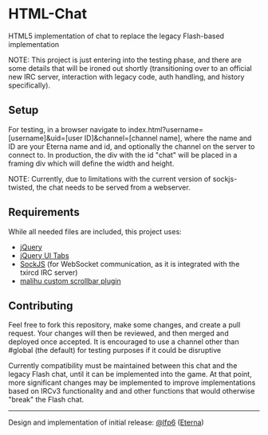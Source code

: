 # HTML-Chat
HTML5 implementation of chat to replace the legacy Flash-based implementation

NOTE: This project is just entering into the testing phase, and there are some details that will be ironed out shortly (transitioning over to an official new IRC server, interaction with legacy code, auth handling, and history specifically). 

## Setup
For testing, in a browser navigate to index.html?username=[username]&uid=[user ID]&channel=[channel name], where the name and ID are your Eterna name and id, and optionally the channel on the server to connect to. In production, the div with the id "chat" will be placed in a framing div which will define the width and height.

NOTE: Currently, due to limitations with the current version of sockjs-twisted, the chat needs to be served from a webserver.

## Requirements
While all needed files are included, this project uses:
* [jQuery](http://jquery.com/)
* [jQuery UI Tabs](http://jqueryui.com/tabs/)
* [SockJS](http://sockjs.org) (for WebSocket communication, as it is integrated with the txircd IRC server)
* [malihu custom scrollbar plugin](http://manos.malihu.gr/jquery-custom-content-scroller)

## Contributing
Feel free to fork this repository, make some changes, and create a pull request. Your changes will then be reviewed, and then merged and deployed once accepted. It is encouraged to use a channel other than #global (the default) for testing purposes if it could be disruptive

Currently compatibility must be maintained between this chat and the legacy Flash chat, until it can be implemented into the game. At that point, more significant changes may be implemented to improve implementations based on IRCv3 functionality and and other functions that would otherwise "break" the Flash chat.

-----------------------------------------

Design and implementation of initial release: [@lfp6](https://github.com/LFP6) ([Eterna](http://www.eternagame.org/web/player/48290/))
